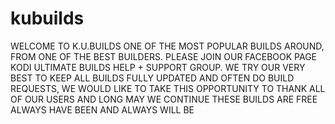 # kubuilds
WELCOME TO K.U.BUILDS ONE OF THE MOST POPULAR BUILDS AROUND, FROM ONE OF THE BEST BUILDERS.
PLEASE JOIN OUR FACEBOOK PAGE KODI ULTIMATE BUILDS HELP + SUPPORT GROUP.
WE TRY OUR VERY BEST TO KEEP ALL BUILDS FULLY UPDATED AND OFTEN DO BUILD REQUESTS,
WE WOULD LIKE TO TAKE THIS OPPORTUNITY TO THANK ALL OF OUR USERS AND LONG MAY WE CONTINUE
     THESE BUILDS ARE FREE ALWAYS HAVE BEEN AND ALWAYS WILL BE
